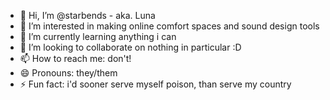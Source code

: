 - 👋 Hi, I’m @starbends - aka. Luna
- 👀 I’m interested in making online comfort spaces and sound design tools
- 🌱 I’m currently learning anything i can
- 💞️ I’m looking to collaborate on nothing in particular :D
- 📫 How to reach me: don't!
- 😄 Pronouns: they/them
- ⚡ Fun fact: i'd sooner serve myself poison, than serve my country

<!---
starbends/starbends is a ✨ special ✨ repository because its `README.md` (this file) appears on your GitHub profile.
You can click the Preview link to take a look at your changes.
--->
